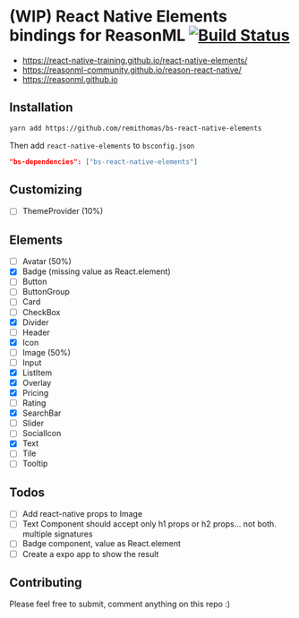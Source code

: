 # (WIP) React Native Elements bindings for ReasonML [![Build Status](https://travis-ci.org/remithomas/bs-react-native-elements.svg?branch=master)](https://travis-ci.org/remithomas/bs-react-native-elements)

- https://react-native-training.github.io/react-native-elements/
- https://reasonml-community.github.io/reason-react-native/
- https://reasonml.github.io

## Installation

```bash
yarn add https://github.com/remithomas/bs-react-native-elements
```

Then add `react-native-elements` to `bsconfig.json`

```json
"bs-dependencies": ["bs-react-native-elements"]
```

## Customizing

- [ ] ThemeProvider (10%)

## Elements

- [ ] Avatar (50%)
- [x] Badge (missing value as React.element)
- [ ] Button
- [ ] ButtonGroup
- [ ] Card
- [ ] CheckBox
- [x] Divider
- [ ] Header
- [x] Icon
- [ ] Image (50%)
- [ ] Input
- [x] ListItem
- [x] Overlay
- [x] Pricing
- [ ] Rating
- [x] SearchBar
- [ ] Slider
- [ ] SocialIcon
- [x] Text
- [ ] Tile
- [ ] Tooltip

## Todos

- [ ] Add react-native props to Image
- [ ] Text Component should accept only h1 props or h2 props... not both. multiple signatures
- [ ] Badge component, value as React.element
- [ ] Create a expo app to show the result

## Contributing

Please feel free to submit, comment anything on this repo :)
